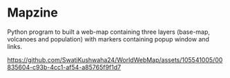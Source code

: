 # Mapzine
Python program to built a web-map containing three layers (base-map, volcanoes and population) with markers containing popup window and links.




https://github.com/SwatiKushwaha24/WorldWebMap/assets/105541005/00835604-c93b-4cc1-af54-a85765f9f1d7

